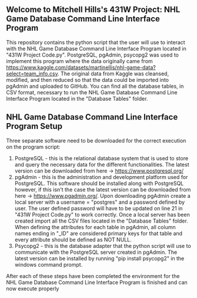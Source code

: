## Welcome to Mitchell Hills's 431W Project: NHL Game Database Command Line Interface Program ##

This repository contains the python script that the user will use to interact with the NHL Game Database Command Line Interface Program located in "431W Project Code.py". PostgreSQL, pgAdmin, psycopg2 was used to implement this program where the data originally came from https://www.kaggle.com/datasets/martinellis/nhl-game-data?select=team_info.csv. The original data from Kaggle was cleansed, modified, and then reduced so that the data could be imported into pgAdmin and uploaded to GitHub. You can find all the database tables, in CSV format, necessary to run the NHL Game Database Command Line Interface Program located in the "Database Tables" folder.

## NHL Game Database Command Line Interface Program Setup ##

Three separate software need to be downloaded for the correct execution on the program script:

  1. PostgreSQL - this is the relational database system that is used to store and query the necessary data for the different functionalities. The latest version can be downloaded from here -> https://www.postgresql.org/
  2. pgAdmin - this is the administration and development platform used for PostgreSQL. This software should be installed along with PostgreSQL however, if this isn't the case the latest version can be downloaded from here -> https://www.pgadmin.org/. Upon downloading pgAdmin create a local server with a username = "postgres" and a password defined by user. The user defined password will have to be updated on line 21 in "431W Project Code.py" to work correctly. Once a local server has been created import all the CSV files located in the "Database Tables" folder. When defining the attributes for each table in pgAdmin, all column names ending in "_ID" are considered primary keys for that table and every attribute should be defined as NOT NULL.
  3. Psycopg2 - this is the database adapter that the python script will use to communicate with the PostgreSQL server created in pgAdmin. The latest version can be installed by running "pip install psycopg2" in the windows command prompt.

After each of these steps have been completed the environment for the NHL Game Database Command Line Interface Program is finished and can now execute properly
